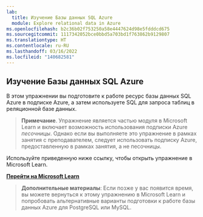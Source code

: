 ```yaml
---
lab:
  title: Изучение Базы данных SQL Azure
  module: Explore relational data in Azure
ms.openlocfilehash: b2c36b02f753250a58e4447624d98e5fdddcd675
ms.sourcegitcommit: 1117342052bce0bbd5a703bd1f763862b9129807
ms.translationtype: HT
ms.contentlocale: ru-RU
ms.lasthandoff: 03/16/2022
ms.locfileid: "140682581"
---
```

## <a name="explore-azure-sql-database"></a>Изучение Базы данных SQL Azure

В этом упражнении вы подготовите к работе ресурс базы данных SQL Azure в подписке Azure, а затем используете SQL для запроса таблиц в реляционной базе данных.

> **Примечание**. Упражнение является частью модуля в Microsoft Learn и включает возможность использования подписки Azure *песочницы*. Однако если вы выполняете это упражнение в рамках занятия с преподавателем, следует использовать подписку Azure, предоставленную в рамках занятия, а не песочницы.

Используйте приведенную ниже ссылку, чтобы открыть упражнение в Microsoft Learn.

**[Перейти на Microsoft Learn](https://docs.microsoft.com/learn/modules/explore-provision-deploy-relational-database-offerings-azure/4-exercise-provision-relational-azure-data-services?pivots=azuresql#provision-an-azure-sql-database-resource)**

> **Дополнительные материалы**: Если позже у вас появится время, вы можете вернуться к этому упражнению в Microsoft Learn и попробовать альтернативные варианты подготовки к работе базы данных Azure для PostgreSQL или MySQL.